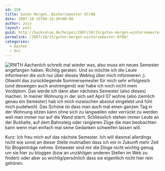 ```yaml
---
id: 150
title: Guten Morgen, Wintersemester 07/08
date: 2007-10-15T08:16:20+00:00
author: Jojo
layout: post
guid: http://hackvalue.de/heipei/2007/10/15/guten-morgen-wintersemester-0708/
permalink: /2007/10/15/guten-morgen-wintersemester-0708/
categories:
  - Aachen
  - Uni
---
```

<img src="/weblog/rwth_logo.png" alt="RWTH Aachen" class="alignleft" />Ich schreib mal wieder was, also muss ein neues Semester angefangen haben. Richtig geraten. Und so möchte ich die Leute informieren die sich nur über dieses Weblog über mich informieren ;). Obwohl das zurückliegende Sommersemester für mich sehr erfolgreich (und deswegen auch anstrengend) war habe ich noch nicht mein Vordiplom. Das werde ich dann aber nächstes Semester (also dieses) machen. In meiner Wohnung in der sich seit April 07 wohne (also ziemlich genau ein Semester) hab ich mich inzwischen absolut eingelebt und fühl mich pudelwohl. Das Schöne ist dass man auch mal einen ganzen Tag in der Wohnung sitzen kann ohne sich zu langweilen oder verrückt zu werden weil man immer nur auf die Wand starrt. Schliesslich stehen immer Leute an der Bushalte, auf dem Bahnsteig oder rangieren Züge die man beobachten kann wenn man einfach mal seine Gedanken schweifen lassen will.
  
Kurz: Ich freu mich auf das nächste Semester. Ich will diesmal allerdings nicht wie sonst an dieser Stelle mutmaßen dass ich mir in Zukunft mehr Zeit für Blogeinträge nehme. Entweder sind mir die Dinge nicht wichtig genug um sie hier zu bloggen (bzw an unzähligen anderen Stellen im Web zu finden) oder aber so wichtig/persönlich dass sie eigentlich nicht hier rein gehören.